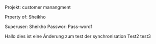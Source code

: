 Projekt: customer manangment

Prperty of: Sheikho

Superuser: Sheikho
Passwor: Pass-word1


Hallo dies ist eine Änderung zum test der synchronisation
Test2
test3

